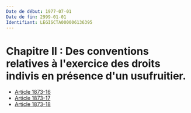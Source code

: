 ```yaml
---
Date de début: 1977-07-01
Date de fin: 2999-01-01
Identifiant: LEGISCTA000006136395
---
```


<h1>Chapitre II : Des conventions relatives à l'exercice des droits indivis en présence d'un usufruitier.</h1>

- [Article 1873-16](article_1873-16.md)
- [Article 1873-17](article_1873-17.md)
- [Article 1873-18](article_1873-18.md)
